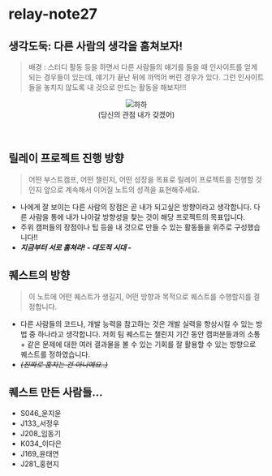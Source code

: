 # relay-note27

## 생각도둑: 다른 사람의 생각을 훔쳐보자!

> 배경 : 스터디 활동 등을 하면서 다른 사람들의 얘기를 들을 때 인사이트를 얻게 되는 경우들이 있는데, 얘기가 끝난 뒤에 까먹어 버린 경우가 있다. 그런 인사이트들을 놓치지 않도록 내 것으로 만드는 활동을 해보자!!!

<p align="center">
  <img src=https://github.com/user-attachments/assets/d2b7eebe-5db5-4314-ba9f-7a9982c31eca alt="하하"/>
  <br />(당신의 관점 내가 갖겠어)
</p>

<br />

## 릴레이 프로젝트 진행 방향

> 어떤 부스트캠프, 어떤 챌린지, 어떤 성장을 목표로 릴레이 프로젝트를 진행할 것인지 앞으로 계속해서 이어질 노트의 성격을 표현해주세요.

- 나에게 잘 보이는 다른 사람의 장점은 곧 내가 되고싶은 방향이라고 생각합니다. 다른 사람을 통에 내가 나아갈 방향성을 찾는 것이 해당 프로젝트의 목표입니다.
- 주위 캠퍼들의 장점이나 팁 등을 내 것으로 만들 수 있는 활동들을 위주로 구성했습니다!!
- **_지금부터 서로 훔쳐라! - 대도적 시대 -_**

## 퀘스트의 방향

> 이 노트에 어떤 퀘스트가 생길지, 어떤 방향과 목적으로 퀘스트를 수행할지를 결정합니다.

- 다른 사람들의 코드나, 개발 능력을 참고하는 것은 개발 실력을 향상시킬 수 있는 방법 중 하나라고 생각합니다. 저희 팀 퀘스트는 챌린지 기간 동안 캠퍼분들과의 소통 + 같은 문제에 대한 여러 결과물을 볼 수 있는 기회를 잘 활용할 수 있는 방향으로 퀘스트를 정하였습니다.
- _~~(진짜로 훔치는 건 아니예요..)~~_


##  퀘스트 만든 사람들...

- S046\_윤지윤
- J133\_서정우
- J208\_임동기
- K034\_이다은
- J169\_윤태연
- J281\_홍현지
